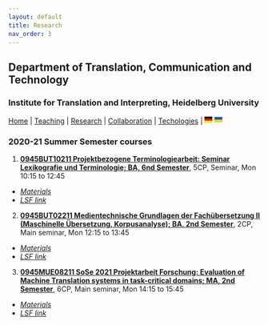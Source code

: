 ```yaml
---
layout: default
title: Research
nav_order: 3
---
```


## Department of Translation, Communication and Technology
### Institute for Translation and Interpreting, Heidelberg University

[Home](index.md) | [Teaching](teaching.md) | [Research](research.md) | [Collaboration](collaboration.md) | [Techologies](techlabs.md) | [![Image](de_l_flag.png)](de_index.html) [![Image](uk_l_flag.png)](uk_index.html)

### 2020-21 Summer Semester courses

1. [**0945BUT10211 Projektbezogene Terminologiearbeit: Seminar Lexikografie und Terminologie; BA, 6nd Semester**](D2020-21-Y/d11b6-0945BUT10211-SoSe-2021-Projektbezogene-Terminologiearbeit.md), 5CP, Seminar, Mon 10:15  to 12:45
- [*Materials*](D2020-21-Y/d11b6-0945BUT10211-SoSe-2021-Projektbezogene-Terminologiearbeit.md)
- [*LSF link*](https://lsf.uni-heidelberg.de/qisserver/rds?state=verpublish&status=init&vmfile=no&publishid=333791&moduleCall=webInfo&publishConfFile=webInfo&publishSubDir=veranstaltung)

2. [**0945BUT02211 Medientechnische Grundlagen der Fachübersetzung II (Maschinelle Übersetzung, Korpusanalyse); BA, 2nd Semester**](D2020-21-Y/d12b2-0945BUT02211-SoSe-2021-Medientechnische-Grundlagen-II.md), 2CP, Main seminar, Mon 12:15  to 13:45
- [*Materials*](D2020-21-Y/d12b2-0945BUT02211-SoSe-2021-Medientechnische-Grundlagen-II.md)
- [*LSF link*](https://lsf.uni-heidelberg.de/qisserver/rds?state=verpublish&status=init&vmfile=no&publishid=333977&moduleCall=webInfo&publishConfFile=webInfo&publishSubDir=veranstaltung)  

3. [**0945MUE08211 SoSe 2021 Projektarbeit Forschung: Evaluation of Machine Translation systems in task-critical domains; MA, 2nd Semester**](D2020-21-Y/d13m2-0945MUE08211-SoSe-2021-Projektarbeit-Forschung.md), 6CP, Main seminar, Mon 14:15  to 15:45
- [*Materials*](D2020-21-Y/d13m2-0945MUE08211-SoSe-2021-Projektarbeit-Forschung.md)
- [*LSF link*](https://lsf.uni-heidelberg.de/qisserver/rds?state=verpublish&status=init&vmfile=no&publishid=331157&moduleCall=webInfo&publishConfFile=webInfo&publishSubDir=veranstaltung)  
